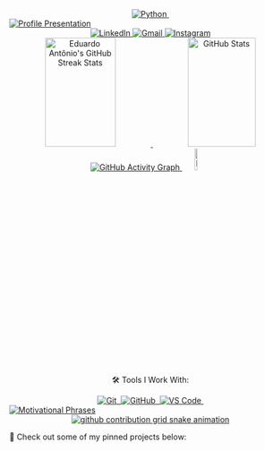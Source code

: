 <!-- Stacks -->
<div align="center">
  <a href="https://github.com/EduardoAntonio77">     
    <img src="https://img.shields.io/badge/-Python-1E1E2E?style=for-the-badge&logo=python&labelColor=1E1E2E&logoColor=F7CB4D" alt="Python">&nbsp;
  </a> 
</div>

<!-- Profile Header -->
<a href="https://github.com/EduardoAntonio77">
  <img src="https://readme-typing-svg.herokuapp.com/?color=FFA500&size=35&center=true&vCenter=true&width=1000&lines=%E2%9C%A8+Hey,+I'm+Eduardo!;%F0%9F%92%BB+Python+Developer;%F0%9F%9A%80+Coding+my+way+to+the+future;%F0%9F%92%A1+Lifelong+Learner!" alt="Profile Presentation"/>
</a>

<!-- Social Links -->
<div align="center">
    <a href="https://www.linkedin.com/in/eduardo-antonio-284bb2292/" target="_blank">
      <img src="https://img.shields.io/badge/LinkedIn-0A66C2?style=for-the-badge&logo=linkedin&logoColor=white" alt="LinkedIn" />
    </a>
    <a href="mailto:eduardoantjunior@gmail.com" target="_blank"> 
      <img src="https://img.shields.io/badge/-Gmail-D14836?style=for-the-badge&logo=gmail&logoColor=ffffff" alt="Gmail" />
    </a>
    <a href="https://www.instagram.com/fantauva250ml/" target="_blank">
        <img src="https://img.shields.io/badge/-Instagram-C13584?style=for-the-badge&logo=instagram&logoColor=ffffff" alt="Instagram" />
    </a>
</div> 

<!-- GitHub Stats -->
<div align="center">  
  <a href="https://github.com/EduardoAntonio77">
    <img width="50%" height="195px" src="https://github-readme-streak-stats-salesp07.vercel.app/?user=EduardoAntonio77&count_private=true&theme=gruvbox&hide_border=true" alt="Eduardo Antônio's GitHub Streak Stats" /> 
    <img width="49%" height="195px" src="https://github-readme-stats.vercel.app/api?username=EduardoAntonio77&show_icons=true&count_private=true&hide_border=true&theme=gruvbox" alt="GitHub Stats" />
  </a>
</div>

<!-- Activity Graph & Visitors -->
<div align="center">
  <a href="https://github.com/EduardoAntonio77">
    <img src="https://github-readme-activity-graph.vercel.app/graph?username=EduardoAntonio77&bg_color=1E1E2E&color=FFA500&line=FF4500&point=FFFFFF&area=true&hide_border=true" alt="GitHub Activity Graph">
    <img width="10%" src="https://visitor-badge.laobi.icu/badge?page_id=EduardoAntonio77" alt="Page Visitors" />
  </a>
</div>

<!-- Tools -->
<p align="center">🛠️ Tools I Work With:</p>
<div align="center">
    <a href="https://github.com/EduardoAntonio77">
      <img src="https://img.shields.io/badge/-Git-1E1E2E?style=for-the-badge&logo=git&labelColor=1E1E2E" alt="Git">&nbsp;
      <img src="https://img.shields.io/badge/-GitHub-1E1E2E?style=for-the-badge&logo=github&labelColor=1E1E2E" alt="GitHub">&nbsp;
      <img src="https://img.shields.io/badge/-VS%20Code-1E1E2E?style=for-the-badge&logo=visualstudiocode&labelColor=1E1E2E" alt="VS Code">&nbsp;
    </a>
</div>

<!-- Motivational Quotes -->
<a href="https://github.com/EduardoAntonio77">
  <img src="https://readme-typing-svg.herokuapp.com/?color=FFA500&size=30&center=true&vCenter=true&width=1000&lines=%E2%9C%85+Embrace+the+grind+and+grow!;%F0%9F%9A%80+Sky+is+not+the+limit,+it's+just+the+beginning!;%F0%9F%94%91+Code,+Break,+Fix,+Repeat!;%F0%9F%94%A5+Great+things+come+to+those+who+code!" alt="Motivational Phrases">
</a>

<!-- Commits Snake -->
<div align="center">
  <a href="https://github.com/EduardoAntonio77">
    <picture align="center">
      <source media="(prefers-color-scheme: dark)" srcset="https://raw.githubusercontent.com/EduardoAntonio77/EduardoAntonio77/output/github-contribution-grid-snake-dark.svg">
      <source media="(prefers-color-scheme: light)" srcset="https://raw.githubusercontent.com/EduardoAntonio77/EduardoAntonio77/output/github-contribution-grid-snake-dark.svg">
      <img align="center" alt="github contribution grid snake animation" src="https://raw.githubusercontent.com/EduardoAntonio77/EduardoAntonio77/output/github-contribution-grid-snake.svg">
    </picture>
  </a>
</div>

<!-- Pinned Repositories -->
<p align="left">📌 Check out some of my pinned projects below:</p>
